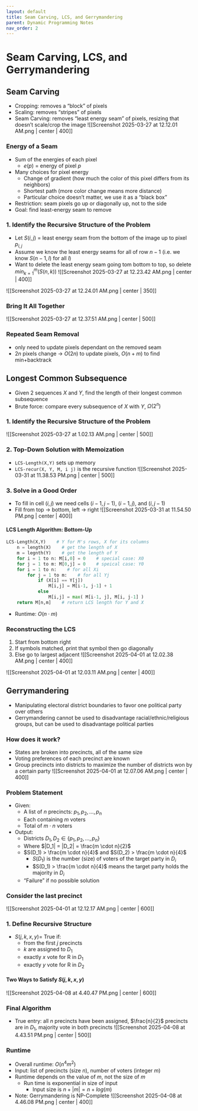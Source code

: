 ```yaml
---
layout: default
title: Seam Carving, LCS, and Gerrymandering
parent: Dynamic Programming Notes
nav_order: 2
---
```

# Seam Carving, LCS, and Gerrymandering

## Seam Carving
- Cropping: removes a “block” of pixels
- Scaling: removes “stripes” of pixels
- Seam Carving: removes “least energy seam” of pixels, resizing that doesn’t scale/crop the image
![[Screenshot 2025-03-27 at 12.12.01 AM.png | center | 400]]

### Energy of a Seam
- Sum of the energies of each pixel
	- $e(p)$ = energy of pixel $p$
- Many choices for pixel energy
	- Change of gradient (how much the color of this pixel differs from its neighbors)
	- Shortest path (more color change means more distance)
	- Particular choice doesn’t matter, we use it as a “black box”
- Restriction: seam pixels go up or diagonally up, not to the side
- Goal: find least-energy seam to remove

### 1. Identify the Recursive Structure of the Problem
- Let $S(i,j)$ = least energy seam from the bottom of the image up to pixel $p_{i,j}$
- Assume we know the least energy seams for all of row $n-1$ (i.e. we know $S(n-1,l)$ for all $l$)
- Want to delete the least energy seam going tom bottom to top, so delete $min^m_{k=1}(S(n,k))$
![[Screenshot 2025-03-27 at 12.23.42 AM.png | center | 400]]

![[Screenshot 2025-03-27 at 12.24.01 AM.png | center | 350]]

### Bring It All Together
![[Screenshot 2025-03-27 at 12.37.51 AM.png | center | 500]]

### Repeated Seam Removal
- only need to update pixels dependant on the removed seam
- $2n$ pixels change → $O(2n)$ to update pixels, $O(n+m)$ to find min+backtrack

## Longest Common Subsequence
- Given 2 sequences $X$ and $Y$, find the length of their longest common subsequence
- Brute force: compare every subsequence of $X$ with $Y$, $\Omega(2^n)$

### 1. Identify the Recursive Structure of the Problem
![[Screenshot 2025-03-27 at 1.02.13 AM.png | center | 500]]

### 2. Top-Down Solution with Memoization
- `LCS-Length(X,Y)` sets up memory
- `LCS-recur(X, Y, M, i j)` is the recursive function
![[Screenshot 2025-03-31 at 11.38.53 PM.png | center | 500]]

### 3. Solve in a Good Order
- To fill in cell ($i,j$) we need cells ($i-1,j-1$), ($i-1,j$), and ($i,j-1$)
- Fill from top → bottom, left → right
![[Screenshot 2025-03-31 at 11.54.50 PM.png | center | 400]]

#### LCS Length Algorithm: Bottom-Up
```Python
LCS-Length(X,Y)    # Y for M's rows, X for its columns
	n = length(X)    # get the length of X
	m = legnth(Y)    # get the length of Y
	for i = 1 to n: M[i,0] = 0    # special case: X0
	for j = 1 to m: M[0,j] = 0    # speical case: Y0
	for i = 1 to n:    # for all Xi
		for j = 1 to m:    # for all Yj
			if (X[i] == Y[j])
				M[i,j] = M[i-1, j-1] + 1
			else
				M[i,j] = max( M[i-1, j], M[i, j-1] )
	return M[n,m]    # return LCS length for Y and X
```

- Runtime: $O(n \cdot m)$

### Reconstructing the LCS
1. Start from bottom right
2. If symbols matched, print that symbol then go diagonally
3. Else go to largest adjacent
![[Screenshot 2025-04-01 at 12.02.38 AM.png | center | 400]]

![[Screenshot 2025-04-01 at 12.03.11 AM.png | center | 400]]

## Gerrymandering
- Manipulating electoral district boundaries to favor one political party over others
- Gerrymandering cannot be used to disadvantage racial/ethnic/religious groups, but can be used to disadvantage political parties

### How does it work?
- States are broken into precincts, all of the same size
- Voting preferences of each precinct are known
- Group precincts into districts to maximize the number of districts won by a certain party
![[Screenshot 2025-04-01 at 12.07.06 AM.png | center | 400]]

### Problem Statement
- Given:
	- A list of $n$ precincts: $p_1,p_2,…,p_n$
	- Each containing $m$ voters
	- Total of $m \cdot n$ voters
- Output:
	- Districts $D_1, D_2 \in \{p_1,p_2,…,p_n\}$
	- Where $|D_1| = |D_2| = \frac{m \cdot n}{2}$
	- $S(D_1) > \frac{m \cdot n}{4}$ and $S(D_2) > \frac{m \cdot n}{4}$
		- $S(D_1)$ is the number (size) of voters of the target party in $D_i$
		- $S(D_1) > \frac{m \cdot n}{4}$ means the target party holds the majority in $D_i$
	- “Failure” if no possible solution

### Consider the last precinct
![[Screenshot 2025-04-01 at 12.12.17 AM.png | center | 600]]

### 1. Define Recursive Structure
- $S(j, k, x, y) =$ True if:
	- from the first $j$ precincts
	- $k$ are assigned to $D_1$
	- exactly $x$ vote for R in $D_1$
	- exactly $y$ vote for R in $D_2$

#### Two Ways to Satisfy $S(j,k,x,y)$
![[Screenshot 2025-04-08 at 4.40.47 PM.png | center | 600]]

### Final Algorithm
- True entry: all $n$ precincts have been assigned, $\frac{n}{2}$ precincts are in $D_1$, majority vote in both precincts 
![[Screenshot 2025-04-08 at 4.43.51 PM.png | center | 500]]

### Runtime
- Overall runtime: $O(n^4m^2)$
- Input: list of precincts (size $n$), number of voters (integer $m$)
- Runtime depends on the value of $m$, not the size of $m$
	- Run time is exponential in size of input
		- Input size is $n + |m| = n + log(m)$
- Note: Gerrymandering is NP-Complete
![[Screenshot 2025-04-08 at 4.46.08 PM.png | center | 400]]
